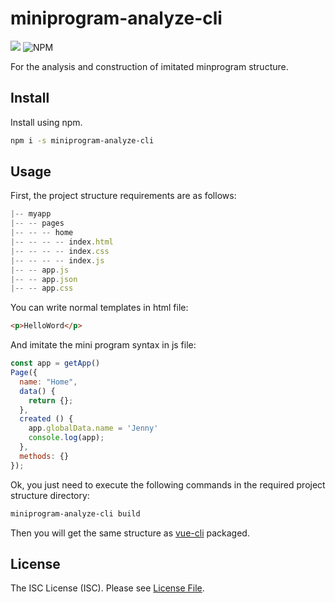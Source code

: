 # miniprogram-analyze-cli

![](https://img.shields.io/npm/v/npm)&nbsp;![NPM](https://img.shields.io/npm/l/miniprogram-analyze-cli)

For the analysis and construction of imitated minprogram structure.



## Install

Install using npm.

```bash
npm i -s miniprogram-analyze-cli
```



## Usage

First, the project structure requirements are as follows:

```js
|-- myapp
|-- -- pages
|-- -- -- home
|-- -- -- -- index.html
|-- -- -- -- index.css
|-- -- -- -- index.js
|-- -- app.js
|-- -- app.json
|-- -- app.css
```

You can write normal templates in html file:

```html
<p>HelloWord</p>
```

And imitate the mini program syntax in js file:

```js
const app = getApp()
Page({
  name: "Home",
  data() {
    return {};
  },
  created () {
    app.globalData.name = 'Jenny'
    console.log(app);
  },
  methods: {}
});

```

Ok, you just need to execute the following commands in the required project structure directory:

```bash
miniprogram-analyze-cli build
```

Then you will get the same structure as [vue-cli](https://github.com/vuejs/vue-cli) packaged.



## License

The ISC License (ISC). Please see [License File](https://github.com/Andraw-lin/miniprogram-analyze-cli/blob/master/LICENSE). 

















































































